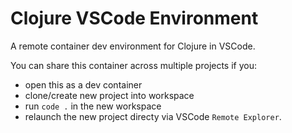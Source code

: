 # Clojure VSCode Environment

A remote container dev environment for Clojure in VSCode.

You can share this container across multiple projects if you:

- open this as a dev container
- clone/create new project into workspace
- run `code .` in the new workspace
- relaunch the new project directy via VSCode `Remote Explorer`.
